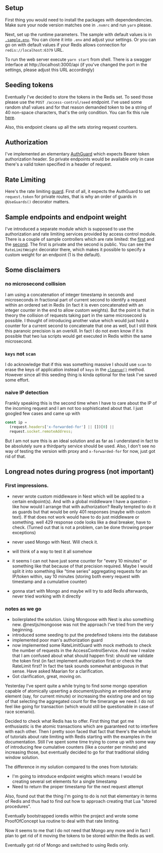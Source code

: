 ## Setup

First thing you would need to install the packages with dependendencies. Make sure your node version matches one in `.nvmrc` and run `yarn` please.

Next, set up the runtime parameters. The sample with default values is in [`.sample.env`](./.sample.env).
You can clone it into `.env` and adjust your settings. Or you can go on with default values if your Redis allows connection for `redis://localhost:6379` URL.

To run the web server execute `yarn start` from shell.
There is a swagger interface at http://localhost:3000/api (if you've changed the port in the settings, please adjust this URL accordingly)

## Seeding tokens

Eventually I've decided to store the tokens in the Redis set. To seed those please use the `POST /access-control/seed` endpoint. I've used some random sha1 values and for that reason demanded token to be a string of 40 non-space characters, that's the only condition. You can fix this rule [here](./src/modules/access-control/dto/index.ts).

Also, this endpoint cleans up all the sets storing request counters.

## Authorization

I've implemented an elementary [AuthGuard](./src/domain/guards/auth-guard.ts) which expects Bearer token authorization header. So private endpoints would be available only in case there's a valid token specified in a header of request.

## Rate Limiting
Here's the rate limiting [guard](./src/domain/guards/rate-limit-guard.ts). First of all, it expects the AuthGuard to set `request.token` for private routes, that is why an order of guards in `@UseGuards()` decorator matters.

## Sample endpoints and endpoint weight

I've introduced a separate module which is supposed to use the authorization and rate limiting services provided by access control module. There is a couple of sample controllers which are rate limited: the [first](./src/modules/business/first.controller.ts) and the [second](./src/modules/business/second.controller.ts). The first is private and the second is public. You can see the `RateLimitWeight` decorator there, which makes it possible to specify a custom weight for an endpoint (1 is the default).

## Some disclaimers

### no microsecond collision
I am using a concatenation of integer timestamp in seconds and microseconds in fractional part of current second to identify a request within an ordered set in Redis (in fact it is even concatenated with an integer counter in the end to allow custom weights). But the point is that in theory the collision of requests taking part in the same microsecond is possible. I thought of introducing another value which would just hold a counter for a current second to concatenate that one as well, but I still think this paranoic precision is an overkill. In fact I do not even know if it is possible that two lua scripts would get executed in Redis within the same microsecond.

### `keys` not `scan`
I do acknowledge that if this was something massive I should use `scan` to erase the keys of application instead of `keys` in the [`cleanup()`](./src/modules/redis/redis.service.ts) method. However since all this seeding thing is kinda optional for the task I've saved some effort.

### naive IP detection
Frankly speaking this is the second time when I have to care about the IP of the incoming request and I am not too sophisticated about that. I just googled few cases and came up with
```ts
const ip =
  (request.headers['x-forwarded-for'] || [])[0] ||
  request.socket.remoteAddress;
```
But I am not sure this is an ideal solution and as far as I understand in fact to be absolutely sure a thirdparty service should be used. Also, I don't see no way of testing the version with proxy and `x-forwarded-for` for now, just got rid of that.


## Longread notes during progress (not important)

### First impressions.

- never wrote custom middleware in Nest which will be applied to a certain endpoint(s). And with a global middleware I have a question - like how would I arrange that with authorization? Really tempted to do it as guards but that would be only 401 responses (maybe with custom text). If that does not work would have to do just middleware or something. well 429 response code looks like a deal breaker, have to check. (Turned out that is not a problem, can be done throwing proper exceptions)

- never used Mongo with Nest. Will check it.

- will think of a way to test it all somehow

- it seems I can not have just some counter for "every 10 minutes" or something like that because of that precision required. Maybe I would split it into something like "time series" aggregating requests for an IP/token within, say 10 minutes (storing both every request with timestamp and a cumulative counter)

- gonna start with Mongo and maybe will try to add Redis afterwards, never tried working with it directly

### notes as we go

- boilerplated the solution. Using Mongoose with Nest is also something new. @nestjs/mongoose was not the approach I've tried from the very beginning.
- introduced some seeding to put the predefined tokens into the database
- implemented poor man's authorization guard
- now implemented some RateLimitGuard with mock methods to check the number of requests in the AccessControlService. And now I realize that I am confused about what should happen first: should we validate the token first (in fact implement authorization first) or check the RateLimit first? In fact the task sounds somewhat ambiguous in that sense. Have asked Maarian for a clarification.
- Got clarification, great, moving on.

Yesterday I've spent quite a while trying to find some mongo operation capable of atomically upserting a document/pushing an embedded array element (say, for current minute) or increasing the existing one and on top of that selecting the aggregated count for the timerange we need. I do not feel like going for transaction (which would still be questionable in case of race scenario).

Decided to check what Redis has to offer. First thing that got me enthusiastic is the atomic transactions which are guaranteed not to interfere with each other. Then I pretty soon faced that fact that there's the whole lot of tutorials about rate limiting with Redis starting with the examples in the documentation.
Still I've spent some time trying to come up with some way of introducing few cumulative counters (like a counter per minute) and increasing those, but eventually decided to go for that traditional sliding window solution.

The difference in my solution compared to the ones from tutorials:
- I'm going to introduce endpoint weights which means I would be creating several set elements for a single timestamp
- Need to return the proper timestamp for the next request attempt

Also, found out that the thing I'm going to do is not that elementary in terms of Redis and thus had to find out how to approach creating that Lua "stored procedures".

Eventually bootstrapped ioredis within the project and wrote some ProofOfConcept lua routine to deal with that rate limiting.

Now it seems to me that I do not need that Mongo any more and in fact I plan to get rid of it moving the tokens to be stored within the Redis as well.

Eventually got rid of Mongo and switched to using Redis only.
